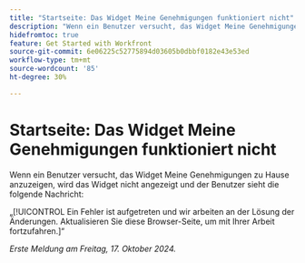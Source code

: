 ```yaml
---
title: "Startseite: Das Widget Meine Genehmigungen funktioniert nicht"
description: "Wenn ein Benutzer versucht, das Widget Meine Genehmigungen zu Hause anzuzeigen, wird das Widget nicht angezeigt und der Benutzer sieht eine Nachricht."
hidefromtoc: true
feature: Get Started with Workfront
source-git-commit: 6e06225c52775894d03605b0dbbf0182e43e53ed
workflow-type: tm+mt
source-wordcount: '85'
ht-degree: 30%

---
```



# Startseite: Das Widget Meine Genehmigungen funktioniert nicht

Wenn ein Benutzer versucht, das Widget Meine Genehmigungen zu Hause anzuzeigen, wird das Widget nicht angezeigt und der Benutzer sieht die folgende Nachricht:

„[!UICONTROL Ein Fehler ist aufgetreten und wir arbeiten an der Lösung der Änderungen. Aktualisieren Sie diese Browser-Seite, um mit Ihrer Arbeit fortzufahren.]“

_Erste Meldung am Freitag, 17. Oktober 2024._
